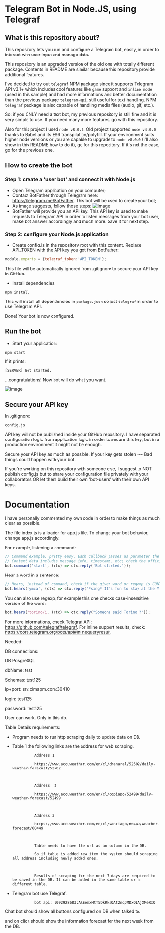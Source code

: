 # Telegram Bot in Node.JS, using Telegraf

## What is this repository about?
This repository lets you run and configure a Telegram bot, easily, in order to interact with user input and manage data.

This repository is an upgraded version of the old one with totally different package. Contents in README are similar because this repository provide additional features.

I've decided to try out `telegraf` NPM package since it supports Telegram API v3.1+ which includes cool features like `game` support and `inline mode` (used in this sample) and had more informations and better documentation than the previous package `telegram-api`, still useful for text handling. NPM `telegraf` package is also capable of handling media files (audio, gif, etc.).

So: if you ONLY need a text bot, my previous repository is still fine and it is very simple to use.
If you need many more features, go with this repository.

Also for this project I used `node v8.0.0`. Old project supported `node v4.0.0` thanks to Babel and its ES6 transpilation/polyfill. If your environment suits higher node versions or you are capable to upgrade to `node v8.0.0` (I'll also show in this README how to do it), go for this repository. If it's not the case, go for the previous one.

## How to create the bot

### Step 1: create a 'user bot' and connect it with Node.js
- Open Telegram application on your computer;
- Contact BotFather through Telegram here: https://telegram.me/BotFather. This bot will be used to create your bot;
- As image suggests, follow those steps:
![image](http://i.imgur.com/POZq2tq.png)
- BotFather will provide you an API key. This API key is used to make requests to Telegram API in order to listen messages from your bot user, make bot answer accordingly and much more. Save it for next step.

### Step 2: configure your Node.js application
- Create config.js in the repository root with this content. Replace API_TOKEN with the API key you got from BotFather:
```javascript
module.exports = {telegraf_token:'API_TOKEN'};
```
This file will be automatically ignored from .gitignore to secure your API key in GitHub.


- Install dependencies:
```
npm install
```
This will install all dependencies in `package.json` so just `telegraf` in order to use Telegram API.

Done! Your bot is now configured.

## Run the bot
- Start your application:
```
npm start
```
If it prints:
```
[SERVER] Bot started.
```
...congratulations! Now bot will do what you want.

![image](http://i.imgur.com/v6fmG6f.png)

## Secure your API key
In .gitignore:
```
config.js
```
API key will not be published inside your GitHub repository.
I have separated configuration logic from application logic in order to secure this key, but in a production environment it might not be enough.

Secure your API key as much as possible.
If your key gets stolen --- Bad things could happen with your bot.

If you're working on this repository with someone else, I suggest to NOT publish config.js but to share your configuration file privately with your collaborators OR let them build their own 'bot-users' with their own API keys.

# Documentation
I have personally commented my own code in order to make things as much clear as possible.

The file index.js is a loader for app.js file. To change your bot behavior, change app.js accordingly.

For example, listening a command:
```javascript
// Command example, pretty easy. Each callback passes as parameter the context.
// Context data includes message info, timestamp, etc; check the official documentation or print ctx.
bot.command('start', (ctx) => ctx.reply('Bot started.'));
```

Hear a word in a sentence:
```javascript
// Hears, instead of command, check if the given word or regexp is CONTAINED in user input.
bot.hears('ymca', (ctx) => ctx.reply("*sing* It's fun to stay at the Y.M.C.A.!"));
```

You can also use regexp, for example this one checks case-insensitive version of the word:
```javascript
bot.hears(/torino/i, (ctx) => ctx.reply("Someone said Torino!?"));
```

For more informations, check Telegraf API: https://github.com/telegraf/telegraf.
For inline support results, check: https://core.telegram.org/bots/api#inlinequeryresult.
















Needed:

DB connections:

DB PosgreSQL

dbName:             test

Schemas:             test125

ip+port:                srv.cimapm.com:30410

login:                     test125

password:           test125

 

User can work.  Only in this db.

 

 

Table Details requirements:

- Program needs to run http scraping daily to update data on DB.

- Table 1 the following links are the address for web scraping.

 

                Address 1 

                https://www.accuweather.com/en/cl/chanaral/52502/daily-weather-forecast/52502

 

                Address  2

                https://www.accuweather.com/en/cl/copiapo/52499/daily-weather-forecast/52499

 

                Address 3

                https://www.accuweather.com/en/cl/santiago/60449/weather-forecast/60449

 

                Table needs to have the url as an column in the DB.

                So if table is added new item the system should scraping all address including newly added ones.

               

                Results of scraping for the next 7 days are required to be saved in the DB. It can be added in the same table or a different table.

 

- Telegram bot use Telegraf.

                bot api: 1092928683:AAEemxMtT5DkRkzQAt2nqJMDxQLAjXMeRIQ

 

Chat bot should show all buttons configured on DB when talked to.

and on click should show the information forecast for the next week from the DB.




